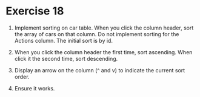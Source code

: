 # Exercise 18

1. Implement sorting on car table. When you click the column header, sort the array of cars on that column. Do not implement sorting for the Actions column. The initial sort is by id.

2. When you click the column header the first time, sort ascending. When click it the second time, sort descending.

3. Display an arrow on the column (^ and v) to indicate the current sort order.

4. Ensure it works.
